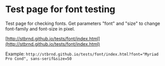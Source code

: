 Test page for font testing
==========================

Test page for checking fonts. Get parameters "font" and "size" to change font-family and font-size in pixel.

[http://stbrnd.github.io/tests/font/index.html](http://stbrnd.github.io/tests/font/index.html)

Example:
`http://stbrnd.github.io/tests/font/index.html?font="Myriad Pro Cond", sans-serif&size=50`
